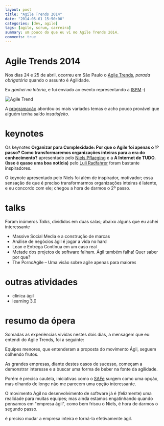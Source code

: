 ```yaml
---
layout: post 
title: "Agile Trends 2014"
date: "2014-05-01 15:50:00"
categories: [dev, agile]
tags: [agile, scrum, carreira]
summary: um pouco do que eu vi no Agile Trends 2014.
comments: true
---
```


# Agile Trends 2014

Nos dias 24 e 25 de abril, ocorreu em São Paulo o [Agile Trends](http://agiletrendsbr.com/2014/), *parada obrigatória* quando o assunto é Agilidade.

Eu *ganhei na loteria*, e fui enviado ao evento representando a [ISPM](http://www.ispm.com/) :)

![Agile Trend](http://agiletrendsbr.com/2014/wp-content/uploads/2014/02/logo-agiletrends-350x218.png)

A [programação](http://agiletrendsbr.com/2014/conteudo/programacao/) abordou os mais variados temas e acho pouco provável que alguém tenha saído *insatisfeito*.

# keynotes

Os keynotes **Organizar para Complexidade: Por que o Agile foi apenas o 1º passo? Como transformaremos organizações inteiras para a era do conhecimento?** apresentado pelo [Niels Pflaeging](http://www.nielspflaeging.com/) e a **A Internet de TUDO. (Isso é quase uma boa notícia)** pelo [Luli Radfahrer](http://www.luli.com.br/) foram bastante inspiradores.

O keynote apresentado pelo Niels foi além de inspirador, motivador; essa sensação de que é preciso transformarmos organizações inteiras é latente, e eu concordo com ele; chegou a hora de darmos o 2º passo.

# talks

Foram inúmeros *Talks*, divididos em duas salas; abaixo alguns que eu achei interessante

- Massive Social Media e a construção de marcas
- Análise de negócios ágil é jogar a vida no hard
- Lean e Entrega Contínua em um caso real
- Metade dos projetos de software falham. Ágil também falha! Quer saber por que?
- The PornoAgile – Uma visão sobre agile apenas para maiores

# outras atividades

- clínica ágil
- learning 3.0

# resumo da ópera

Somadas as experiências vividas nestes dois dias, a mensagem que eu entendi do Agile Trends, foi a seguinte:
 
 Equipes menores, que entenderam a proposta do movimento Ágil, seguem colhendo frutos.
  
  As grandes empresas, diante destes casos de sucesso, começam a demonstrar interesse e a buscar uma forma de beber na fonte da agilidade.

  Porém é preciso cautela, iniciativas como o [SAFe](http://scaledagileframework.com/) surgem como uma opção, mas olhando de longe não me parecem uma opção interessante.
   
   O movimento Ágil no desenvolvimento de software já é (felizmente) uma realidade para muitas equipes; mas ainda estamos engatinhando quando pensamos em "empresa ágil", como bem frisou o Niels, é hora de darmos o segundo passo.

   é preciso mudar a empresa inteira e torná-la efetivamente ágil.
